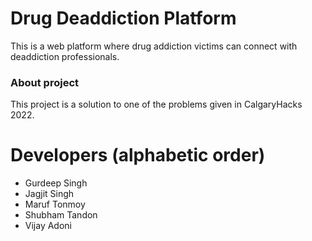 # Drug Deaddiction Platform
This is a web platform where drug addiction victims can connect with deaddiction professionals. 
### About project
This project is a solution to one of the problems given in CalgaryHacks 2022.
# Developers (alphabetic order)
- Gurdeep Singh
- Jagjit Singh
- Maruf Tonmoy
- Shubham Tandon
- Vijay Adoni